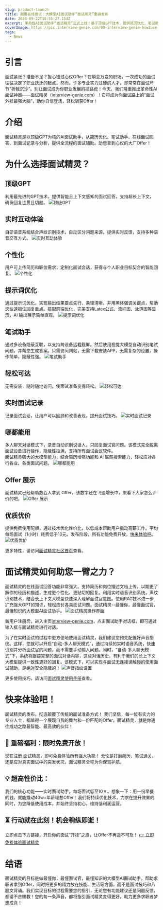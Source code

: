 ```yaml
---
slug: product-launch
title: 颠覆在线面试：大模型AI面试助手“面试精灵”重磅发布
date: 2024-09-22T18:55:27.154Z
excerpt: 革命性AI面试助手“面试精灵”正式上线！基于顶级GPT技术，提供简历优化、笔试助手、在线面试辅助、面试记录分析等全流程辅导。助你轻松攻克面试难关，拿下心仪大厂Offer！全网性价比标杆，注册即送免费额度，立即体验！
coverImage: https://pic.interview-genie.com/00-interview-genie-how2use-main-sm.jpg
tags:
  - News
---
```


# 引言
面试紧张？准备不足？担心错过心仪Offer？在瞬息万变的职场，一次成功的面试往往决定了职业跃迁的起点。然而，许多专业实力过硬的人才，却常常在面试环节“折戟沉沙”。别让面试成为你职业发展的拦路虎！今天，我们隆重推出革命性AI面试神器——面试精灵（[interview-genie.com](https://interview-genie.com)）！它将成为你面试路上的“面试外挂最强大脑”，助你自信登场，轻松斩获Offer！

# 介绍
面试精灵是以顶级GPT为核的AI面试助手，从简历优化、笔试助手、在线面试回答、到面试记录与分析，提供全流程的面试辅助。助您拿到心仪的大厂Offer！

# 为什么选择面试精灵？
## 顶级GPT
利用最先进的GPT技术，提供智能且上下文感知的面试回答，支持超长上下文，确保回复连贯且切题。
![顶级GPT](https://pic.interview-genie.com/gpt-CN-sm.jpg)

## 实时互动体验
自研语音系统结合声纹识别技术，自动区分问题来源，提供实时反馈，支持多种语音交互方式。
![实时互动体验](https://pic.interview-genie.com/voice-CN-sm.jpg)

## 个性化
用户可上传简历和职位需求，定制化面试会话，获得与个人职业目标契合的智能回复。
![个性化](https://pic.interview-genie.com/customizable-CN-sm.jpg)

## 提示词优化
通过提示词优化，实现输出结果要点先行、条理清晰、并用黑体强调关键点，帮助您快速抓住回复重点。搭配前端优化，完美支持Latex公式、流程图、泳道图等显示，AI 输出展示简单直观。
![提示词优化](https://pic.interview-genie.com/prompt-optimized-CN-sm.jpg)

## 笔试助手
通过多设备隐蔽互联，以支持跨设备远程截屏。然后使用视觉大模型自动识别笔试问题，并帮您生成答案。只需访问网站，无需下载安装APP，无需复杂的设置，操作简单，隐蔽性强。
![笔试助手](https://pic.interview-genie.com/written-exam-CN-sm.jpg)

## 轻松可达
无需安装，随时随地访问，使面试准备变得轻松。
![轻松可达](https://pic.interview-genie.com/easily-accessible-CN-sm.jpg)

## 实时面试记录
记录面试会话，让用户可以回顾和改善表现，提升面试技巧。
![实时面试记录](https://pic.interview-genie.com/live-recording-CN-sm.jpg)

## 哪都能用
多人聊天对话模式下，录音自动识别说话人，只回复面试官问题。该模式完全脱离面试设备进行操作，隐蔽性拉满，支持所有面试会议软件。  
面试精灵强大的大模型能力，结合简历增强功能和 AI 联网搜索能力，轻松应对各行各业、各类面试问题。
![哪都能用](https://pic.interview-genie.com/broad-use-CN-v2-sm.jpg)

## Offer 展示
面试精灵已经帮助数百人拿到 Offer，该数字还在飞速增长中，来看下大家怎么评价的吧。
![Offer 展示](https://pic.interview-genie.com/offer-show-CN-sm.jpg)

## 优质优价
提供免费使用配额，通过技术优化性价比，以低成本帮助用户撬动高薪工作。平均每场面试（1小时）耗费低于10元。发布阶段，所有功能免费开放，[快来体验吧](https://interview-genie.com)。
![优质优价](https://pic.interview-genie.com/affordable-CN-sm.jpg)

更多特性，请访问[面试精灵社区首页](https://interview-genie.com/web)查看。

# 面试精灵如何助您一臂之力？
面试精灵的在线面试回答功能非常强大。支持简历和岗位描述文档上传，以期更了解你的经历和描述，生成更个性化、更贴切的回复。利用实时语音识别系统，声纹识别技术，结合长上下文大模型快速深入理解面试官意图。使用RAG技术进一步扩充强大GPT的知识，轻松应付各类面试问题。面试精灵--最懂你，最懂面试官，最懂知识的大模型AI面试助手。
![面试精灵操作界面](https://pic.interview-genie.com/00-interview-genie-how2use-main-sm-0528.jpg)

新用户注册后，进入主页[interview-genie.com](https://interview-genie.com)，点击面试助手对话框，即可通过输入框与面试精灵进行对话。

为了在实时面试的过程中更方便地使用面试精灵，我们建议您预先配置好声音指纹。这样，您就可以开启“自动-多人聊天模式”，通过持续的实时语音系统，快速识别并分析面试官的问题，而不需要手动输入问题。同时，“自动-多人聊天模式”下，系统将跟踪完整的面试对话内容，这些对话历史，有利于我们的长上下文大模型提供一致性更好的回复。该模式下，可以实现与面试无连接误触碰的使用面试辅助，是绝对安全隐蔽的！
![声音指纹设置](https://pic.interview-genie.com/00-interview-genie-how2use-voice-signature-sm.jpg)

更多使用技巧，请访问[面试精灵使用手册](https://interview-genie.com/blog/how2use)查看。

# 快来体验吧！
面试精灵的发布，彻底颠覆了传统的面试准备方式！ 我们坚信，每一位有实力的专业人士，都值得一个展现自我的舞台和一份匹配的Offer。面试精灵，就是你通往成功之路最智能、最高效的伙伴！

## 🎁 重磅福利：限时免费开放！
现在注册 面试精灵，即可免费体验所有强大功能！ 无论是打磨简历、笔试通关，还是应对真实面试中的突发状况，面试精灵全程为你保驾护航。

## 💡 超高性价比：
我们的核心功能——实时面试助手，每场面试低至10￥。想象一下：用一份早餐的钱，就能撬动40w+年薪理想Offer！我们将持续优化技术，力求在提升效果的同时，为您降低使用成本，并始终坚持初心，维持低利润运营。

## ⏳ 行动就在此刻！机会稍纵即逝！
立即点击下方链接，开启你的面试“开挂”之旅，让Offer不再遥不可及！
[👉 立即免费体验面试精灵](https://interview-genie.com)

# 结语
面试精灵的目标是做最懂你，最懂面试官，最懂知识的大模型AI面试助手，帮助求职者拿到Offer，同时把更多的精力放在技能、生活等方面，而不是面试技巧和八股文背诵。我们实现目标的过程需要您的指引，无论您有功能建议还是问题反馈，都请不吝赐教！您的每一条声音，都将指引面试精灵变得更好，助力更多求职者梦想成真！